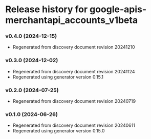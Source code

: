# Release history for google-apis-merchantapi_accounts_v1beta

### v0.4.0 (2024-12-15)

* Regenerated from discovery document revision 20241210

### v0.3.0 (2024-12-02)

* Regenerated from discovery document revision 20241124
* Regenerated using generator version 0.15.1

### v0.2.0 (2024-07-25)

* Regenerated from discovery document revision 20240719

### v0.1.0 (2024-06-26)

* Regenerated from discovery document revision 20240611
* Regenerated using generator version 0.15.0

